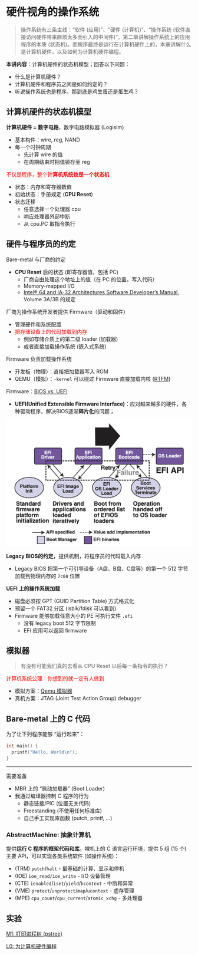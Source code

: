 # 硬件视角的操作系统

> 操作系统有三条主线：“软件 (应用)”、“硬件 (计算机)”、“操作系统 (软件直接访问硬件带来麻烦太多而引入的中间件)”。第二章讲解操作系统上的应用程序的本质 (状态机)。而程序最终是运行在计算机硬件上的，本章讲解什么是计算机硬件，以及如何为计算机硬件编程。

**本讲内容**：计算机硬件的状态机模型；回答以下问题：

- 什么是计算机硬件？
- 计算机硬件和程序员之间是如何约定的？
- 听说操作系统也是程序。那到底是鸡生蛋还是蛋生鸡？



## 计算机硬件的状态机模型

**计算机硬件 = 数字电路**，数字电路模拟器 (Logisim)

- 基本构件：wire, reg, NAND
- 每一个时钟周期
  - 先计算 wire 的值
  - 在周期结束时把值锁存至 reg

<font color=red>不仅是程序，整个**计算机系统也是一个状态机**</font>

- 状态：内存和寄存器数值
- 初始状态：手册规定 (**CPU Reset**)
- 状态迁移
  - 任意选择一个处理器 cpu
  - 响应处理器外部中断
  - 从 cpu.PC 取指令执行



## 硬件与程序员的约定

Bare-metal 与厂商的约定

- **CPU Reset** 后的状态 (即寄存器值，包括 PC)
  - 厂商自由处理这个地址上的值（在 PC 的位置，写入代码）
  - Memory-mapped I/O
  - [Intel® 64 and IA-32 Architectures Software Developer’s Manual](https://software.intel.com/en-us/articles/intel-sdm), Volume 3A/3B 的规定

厂商为操作系统开发者提供 Firmware（驱动和固件）

- 管理硬件和系统配置
- <font color=red>把存储设备上的代码加载到内存</font>
  - 例如存储介质上的第二级 loader (加载器)
  - 或者直接加载操作系统 (嵌入式系统)

Firmware 负责加载操作系统

- 开发板（物理）：直接把加载器写入 ROM
- QEMU（模拟）：`-kernel` 可以绕过 Firmware 直接加载内核 ([RTFM](https://www.qemu.org/docs/master/system/invocation.html#hxtool-8))



Firmware：[BIOS vs. UEFI](https://www.zhihu.com/question/21672895)

- **UEFI(Unified Extensible Firmware Interface)**：应对越来越多的硬件，各种驱动程序，解决BIOS逐渐**碎片化**的问题；

<img src="pics/UEFI-booting-seq.png" alt="img" style="zoom:50%;" />

**Legacy BIOS的约定**，提供机制，将程序员的代码载入内存

- Legacy BIOS 把第一个可引导设备（A盘、B盘、C盘等）的第一个 512 字节加载到物理内存的 `7c00` 位置

**UEFI 上的操作系统加载**

- 磁盘必须按 GPT (GUID Partition Table) 方式格式化
- 预留一个 FAT32 分区 (lsblk/fdisk 可以看到)
- Firmware 能够加载任意大小的 PE 可执行文件 `.efi`
  - 没有 legacy boot 512 字节限制
  - EFI 应用可以返回 firmware

## 模拟器

> 有没有可能我们真的去看从 CPU Reset 以后每一条指令的执行？

<font color=red>计算机系统公理：你想到的就一定有人做到</font>

- 模拟方案：[Qemu 模拟器](../../cloud/virtualize/README.md#Qemu)
- 真机方案：JTAG (Joint Test Action Group) debugger



## Bare-metal 上的 C 代码

为了让下列程序能够 “运行起来”：

```c
int main() {
  printf("Hello, World\n");
}
```

------

需要准备

- MBR 上的 “启动加载器” (Boot Loader)
- 我通过编译器控制 C 程序的行为
  - 静态链接/PIC (位置无关代码)
  - Freestanding (不使用任何标准库)
  - 自己手工实现库函数 (putch, printf, ...)

### AbstractMachine: 抽象计算机

提供**运行 C 程序的框架代码和库**。裸机上的 C 语言运行环境，提供 5 组 (15 个) 主要 API，可以实现各类系统软件 (如操作系统)：

- (TRM) `putch`/`halt` - 最基础的计算、显示和停机
- (IOE) `ioe_read/ioe_write` - I/O 设备管理
- (CTE) `ienabled`/`iset`/`yield`/`kcontext` - 中断和异常
- (VME) `protect`/`unprotect`/`map`/`ucontext` - 虚存管理
- (MPE) `cpu_count`/`cpu_current`/`atomic_xchg` - 多处理器



## 实验

[M1: 打印进程树 (pstree)](https://jyywiki.cn/OS/2023/labs/M1)



[L0: 为计算机硬件编程 ](https://jyywiki.cn/OS/2023/labs/L0)
